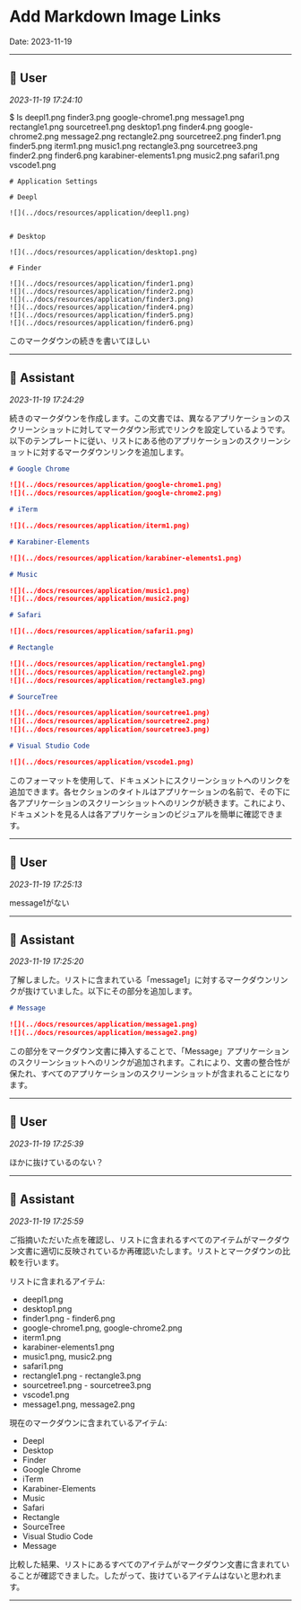 # Add Markdown Image Links

Date: 2023-11-19

---

## 👤 User
*2023-11-19 17:24:10*

$ ls
deepl1.png              finder3.png             google-chrome1.png      message1.png            rectangle1.png          sourcetree1.png
desktop1.png            finder4.png             google-chrome2.png      message2.png            rectangle2.png          sourcetree2.png
finder1.png             finder5.png             iterm1.png              music1.png              rectangle3.png          sourcetree3.png
finder2.png             finder6.png             karabiner-elements1.png music2.png              safari1.png             vscode1.png

```
# Application Settings

# Deepl

![](../docs/resources/application/deepl1.png)


# Desktop

![](../docs/resources/application/desktop1.png)

# Finder

![](../docs/resources/application/finder1.png)
![](../docs/resources/application/finder2.png)
![](../docs/resources/application/finder3.png)
![](../docs/resources/application/finder4.png)
![](../docs/resources/application/finder5.png)
![](../docs/resources/application/finder6.png)
```

このマークダウンの続きを書いてほしい

---

## 🤖 Assistant
*2023-11-19 17:24:29*

続きのマークダウンを作成します。この文書では、異なるアプリケーションのスクリーンショットに対してマークダウン形式でリンクを設定しているようです。以下のテンプレートに従い、リストにある他のアプリケーションのスクリーンショットに対するマークダウンリンクを追加します。

```markdown
# Google Chrome

![](../docs/resources/application/google-chrome1.png)
![](../docs/resources/application/google-chrome2.png)

# iTerm

![](../docs/resources/application/iterm1.png)

# Karabiner-Elements

![](../docs/resources/application/karabiner-elements1.png)

# Music

![](../docs/resources/application/music1.png)
![](../docs/resources/application/music2.png)

# Safari

![](../docs/resources/application/safari1.png)

# Rectangle

![](../docs/resources/application/rectangle1.png)
![](../docs/resources/application/rectangle2.png)
![](../docs/resources/application/rectangle3.png)

# SourceTree

![](../docs/resources/application/sourcetree1.png)
![](../docs/resources/application/sourcetree2.png)
![](../docs/resources/application/sourcetree3.png)

# Visual Studio Code

![](../docs/resources/application/vscode1.png)
```

このフォーマットを使用して、ドキュメントにスクリーンショットへのリンクを追加できます。各セクションのタイトルはアプリケーションの名前で、その下に各アプリケーションのスクリーンショットへのリンクが続きます。これにより、ドキュメントを見る人は各アプリケーションのビジュアルを簡単に確認できます。

---

## 👤 User
*2023-11-19 17:25:13*

message1がない

---

## 🤖 Assistant
*2023-11-19 17:25:20*

了解しました。リストに含まれている「message1」に対するマークダウンリンクが抜けていました。以下にその部分を追加します。

```markdown
# Message

![](../docs/resources/application/message1.png)
![](../docs/resources/application/message2.png)
```

この部分をマークダウン文書に挿入することで、「Message」アプリケーションのスクリーンショットへのリンクが追加されます。これにより、文書の整合性が保たれ、すべてのアプリケーションのスクリーンショットが含まれることになります。

---

## 👤 User
*2023-11-19 17:25:39*

ほかに抜けているのない？

---

## 🤖 Assistant
*2023-11-19 17:25:59*

ご指摘いただいた点を確認し、リストに含まれるすべてのアイテムがマークダウン文書に適切に反映されているか再確認いたします。リストとマークダウンの比較を行います。

リストに含まれるアイテム:
- deepl1.png
- desktop1.png
- finder1.png - finder6.png
- google-chrome1.png, google-chrome2.png
- iterm1.png
- karabiner-elements1.png
- music1.png, music2.png
- safari1.png
- rectangle1.png - rectangle3.png
- sourcetree1.png - sourcetree3.png
- vscode1.png
- message1.png, message2.png

現在のマークダウンに含まれているアイテム:
- Deepl
- Desktop
- Finder
- Google Chrome
- iTerm
- Karabiner-Elements
- Music
- Safari
- Rectangle
- SourceTree
- Visual Studio Code
- Message

比較した結果、リストにあるすべてのアイテムがマークダウン文書に含まれていることが確認できました。したがって、抜けているアイテムはないと思われます。

---
